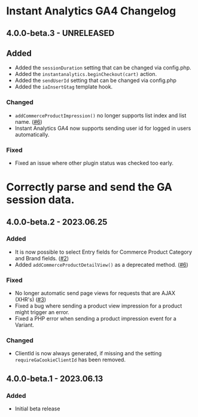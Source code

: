 # Instant Analytics GA4 Changelog

## 4.0.0-beta.3 - UNRELEASED
## Added
* Added the `sessionDuration` setting that can be changed via config.php.
* Added the `instantanalytics.beginCheckout(cart)` action.
* Added the `sendUserId` setting that can be changed via config.php
* Added the `iaInsertGtag` template hook.

### Changed
* `addCommerceProductImpression()` no longer supports list index and list name. ([#6](https://github.com/nystudio107/craft-instantanalytics-ga4/issues/6))
* Instant Analytics GA4 now supports sending user id for logged in users automatically.

### Fixed
* Fixed an issue where other plugin status was checked too early.
# Correctly parse and send the GA session data.

## 4.0.0-beta.2 - 2023.06.25
### Added
* It is now possible to select Entry fields for Commerce Product Category and Brand fields. ([#2](https://github.com/nystudio107/craft-instantanalytics-ga4/issues/2))
* Added `addCommerceProductDetailView()` as a deprecated method. ([#6](https://github.com/nystudio107/craft-instantanalytics-ga4/issues/6))

### Fixed
* No longer automatic send page views for requests that are AJAX (XHR's) ([#3](https://github.com/nystudio107/craft-instantanalytics-ga4/issues/3)) 
* Fixed a bug where sending a product view impression for a product might trigger an error.
* Fixed a PHP error when sending a product impression event for a Variant.

### Changed
* ClientId is now always generated, if missing and the setting `requireGaCookieClientId` has been removed.

## 4.0.0-beta.1 - 2023.06.13
### Added
* Initial beta release
